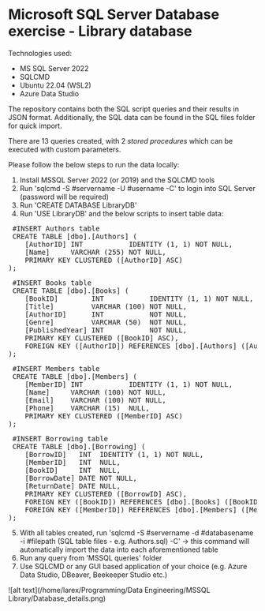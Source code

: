 # Microsoft SQL Server Database exercise - Library database

Technologies used:
- MS SQL Server 2022
- SQLCMD 
- Ubuntu 22.04 (WSL2)
- Azure Data Studio

The repository contains both the SQL script queries and their results in JSON format. Additionally, the SQL data can be found in the SQL files folder for quick import.

There are 13 queries created, with 2 *stored procedures* which can be executed with custom parameters.

Please follow the below steps to run the data locally:

1. Install MSSQL Server 2022 (or 2019) and the SQLCMD tools
2. Run 'sqlcmd -S #servername -U #username -C' to login into SQL Server (password will be required)
3. Run 'CREATE DATABASE LibraryDB'
4. Run 'USE LibraryDB' and the below scripts to insert table data:
<pre>
 #INSERT Authors table
 CREATE TABLE [dbo].[Authors] (
    [AuthorID] INT           IDENTITY (1, 1) NOT NULL,
    [Name]     VARCHAR (255) NOT NULL,
    PRIMARY KEY CLUSTERED ([AuthorID] ASC)
);
</pre>
<pre>
 #INSERT Books table
 CREATE TABLE [dbo].[Books] (
    [BookID]        INT           IDENTITY (1, 1) NOT NULL,
    [Title]         VARCHAR (100) NOT NULL,
    [AuthorID]      INT           NOT NULL,
    [Genre]         VARCHAR (50)  NOT NULL,
    [PublishedYear] INT           NOT NULL,
    PRIMARY KEY CLUSTERED ([BookID] ASC),
    FOREIGN KEY ([AuthorID]) REFERENCES [dbo].[Authors] ([AuthorID])
);
</pre>
<pre>
 #INSERT Members table
 CREATE TABLE [dbo].[Members] (
    [MemberID] INT           IDENTITY (1, 1) NOT NULL,
    [Name]     VARCHAR (100) NOT NULL,
    [Email]    VARCHAR (100) NOT NULL,
    [Phone]    VARCHAR (15)  NULL,
    PRIMARY KEY CLUSTERED ([MemberID] ASC)
);
</pre>
<pre>
 #INSERT Borrowing table
 CREATE TABLE [dbo].[Borrowing] (
    [BorrowID]   INT  IDENTITY (1, 1) NOT NULL,
    [MemberID]   INT  NULL,
    [BookID]     INT  NULL,
    [BorrowDate] DATE NOT NULL,
    [ReturnDate] DATE NULL,
    PRIMARY KEY CLUSTERED ([BorrowID] ASC),
    FOREIGN KEY ([BookID]) REFERENCES [dbo].[Books] ([BookID]),
    FOREIGN KEY ([MemberID]) REFERENCES [dbo].[Members] ([MemberID])
);
</pre>
5. With all tables created, run 'sqlcmd -S #servername -d #databasename -i #filepath (SQL table files - e.g. Authors.sql) -C' -> this command will automatically import the data into each aforementioned table
6. Run any query from 'MSSQL queries' folder 
7. Use SQLCMD or any GUI based application of your choice (e.g. Azure Data Studio, DBeaver, Beekeeper Studio etc.)

![alt text](/home/larex/Programming/Data Engineering/MSSQL Library/Database_details.png)
